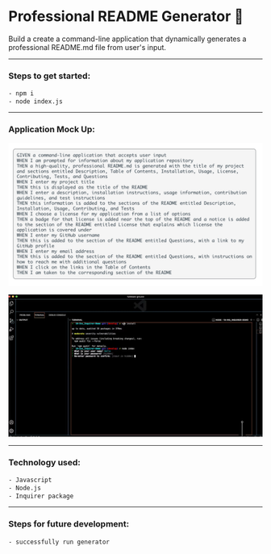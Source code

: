 # Professional README Generator :open_file_folder:

Build a create a command-line application that dynamically generates a professional README.md file from user's input.

---

### **Steps to get started:**
```
- npm i
- node index.js
```
---

### **Application Mock Up:**
![Image of Project](./assets/images/mockup9.png)

![Image of Project](./assets/images/mockup8.png)

---
### **Technology used:**
```
- Javascript
- Node.js
- Inquirer package
```

---

### **Steps for future development:**
```
- successfully run generator
```
